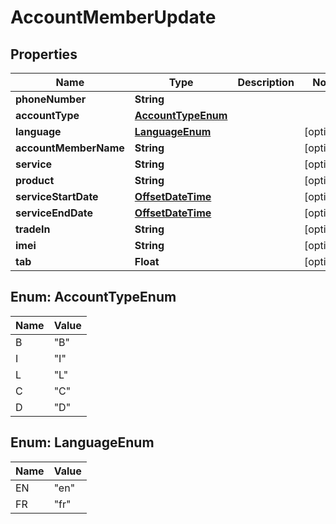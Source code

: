 # AccountMemberUpdate

## Properties
Name | Type | Description | Notes
------------ | ------------- | ------------- | -------------
**phoneNumber** | **String** |  | 
**accountType** | [**AccountTypeEnum**](#AccountTypeEnum) |  | 
**language** | [**LanguageEnum**](#LanguageEnum) |  |  [optional]
**accountMemberName** | **String** |  |  [optional]
**service** | **String** |  |  [optional]
**product** | **String** |  |  [optional]
**serviceStartDate** | [**OffsetDateTime**](OffsetDateTime.md) |  |  [optional]
**serviceEndDate** | [**OffsetDateTime**](OffsetDateTime.md) |  |  [optional]
**tradeIn** | **String** |  |  [optional]
**imei** | **String** |  |  [optional]
**tab** | **Float** |  |  [optional]

<a name="AccountTypeEnum"></a>
## Enum: AccountTypeEnum
Name | Value
---- | -----
B | &quot;B&quot;
I | &quot;I&quot;
L | &quot;L&quot;
C | &quot;C&quot;
D | &quot;D&quot;

<a name="LanguageEnum"></a>
## Enum: LanguageEnum
Name | Value
---- | -----
EN | &quot;en&quot;
FR | &quot;fr&quot;
